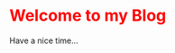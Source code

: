 <html>
  <head>
    <meta charset="UTF-8"/>
  </head>
  <body>
    <div>
      <h1 style="color: red;">Welcome to my Blog</h1>
      <p id="hello">Have a nice time...</p>
    </div>
    <script>
      document.getElementById("hello").addEventListener('click', () => {window.alert('Welcome!);});
    </script>
  </body>
</html>


